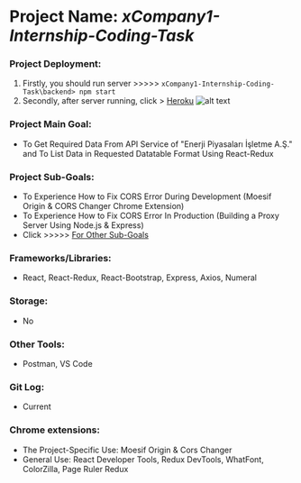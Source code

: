 # Project Name: *xCompany1-Internship-Coding-Task*
### Project Deployment:
1) Firstly, you should run server >>>>> <code>xCompany1-Internship-Coding-Task\backend> npm start</code>
2) Secondly, after server running, click > [Heroku](https://get-epias-apidata-barisd-v2.herokuapp.com/)
![alt text](https://github.com/BarisGc/Images/blob/main/sample_table_photo.PNG)
### Project Main Goal: 
- To Get Required Data From API Service of "Enerji Piyasaları İşletme A.Ş." and To List Data in Requested Datatable Format Using React-Redux
### Project Sub-Goals:
- To Experience How to Fix CORS Error During Development (Moesif Origin & CORS Changer Chrome Extension)
- To Experience How to Fix CORS Error In Production (Building a Proxy Server Using Node.js & Express)
- Click >>>>>  [For Other Sub-Goals](https://github.com/BarisGc/xCompany1-Internship-Coding-Task/blob/master/Smartpulse%20Internship%20Coding_Task%202022.pdf)
### Frameworks/Libraries:
- React, React-Redux, React-Bootstrap, Express, Axios, Numeral
### Storage:
- No
### Other Tools:
- Postman, VS Code
### Git Log:
- Current
### Chrome extensions:
- The Project-Specific Use: Moesif Origin & Cors Changer
- General Use: React Developer Tools, Redux DevTools, WhatFont, ColorZilla, Page Ruler Redux




